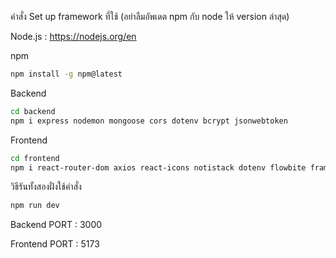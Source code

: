 คำสั่ง Set up framework ที่ใช้
(อย่าลืมอัพเดต npm กับ node ให้ version ล่าสุด)

Node.js : https://nodejs.org/en

npm
```sh
npm install -g npm@latest
```

Backend
```sh
cd backend
npm i express nodemon mongoose cors dotenv bcrypt jsonwebtoken
```

Frontend
```sh
cd frontend
npm i react-router-dom axios react-icons notistack dotenv flowbite framer-motion
```

วิธีรันทั้งสองฝั่งใช้คำสั่ง
```sh
npm run dev
```
Backend PORT : 3000

Frontend PORT : 5173
